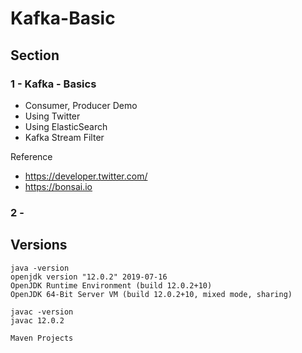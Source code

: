 # Kafka-Basic

## Section

### 1 - Kafka - Basics

* Consumer, Producer Demo
* Using Twitter
* Using ElasticSearch
* Kafka Stream Filter

Reference
* https://developer.twitter.com/
* https://bonsai.io

### 2 -

 
## Versions

```
java -version
openjdk version "12.0.2" 2019-07-16
OpenJDK Runtime Environment (build 12.0.2+10)
OpenJDK 64-Bit Server VM (build 12.0.2+10, mixed mode, sharing)

javac -version
javac 12.0.2

Maven Projects
```